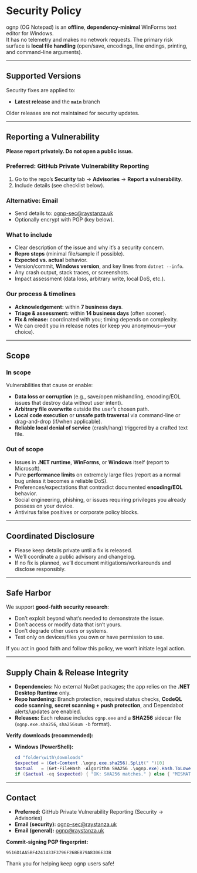 # Security Policy

ognp (OG Notepad) is an **offline**, **dependency-minimal** WinForms text editor for Windows.  
It has no telemetry and makes no network requests. The primary risk surface is **local file handling** (open/save, encodings, line endings, printing, and command-line arguments).

---

## Supported Versions

Security fixes are applied to:

- **Latest release** and the **`main`** branch

Older releases are not maintained for security updates.

---

## Reporting a Vulnerability

**Please report privately. Do not open a public issue.**

### Preferred: GitHub Private Vulnerability Reporting

1. Go to the repo’s **Security** tab → **Advisories** → **Report a vulnerability**.
2. Include details (see checklist below).

### Alternative: Email

- Send details to: <ognp-sec@raystanza.uk>
- Optionally encrypt with PGP (key below).

### What to include

- Clear description of the issue and why it’s a security concern.
- **Repro steps** (minimal file/sample if possible).
- **Expected vs. actual** behavior.
- Version/commit, **Windows version**, and key lines from `dotnet --info`.
- Any crash output, stack traces, or screenshots.
- Impact assessment (data loss, arbitrary write, local DoS, etc.).

### Our process & timelines

- **Acknowledgement:** within **7 business days**.
- **Triage & assessment:** within **14 business days** (often sooner).
- **Fix & release:** coordinated with you; timing depends on complexity.
- We can credit you in release notes (or keep you anonymous—your choice).

---

## Scope

### In scope

Vulnerabilities that cause or enable:

- **Data loss or corruption** (e.g., save/open mishandling, encoding/EOL issues that destroy data without user intent).
- **Arbitrary file overwrite** outside the user’s chosen path.
- **Local code execution** or **unsafe path traversal** via command-line or drag-and-drop (if/when applicable).
- **Reliable local denial of service** (crash/hang) triggered by a crafted text file.

### Out of scope

- Issues in **.NET runtime**, **WinForms**, or **Windows** itself (report to Microsoft).
- Pure **performance limits** on extremely large files (report as a normal bug unless it becomes a reliable DoS).
- Preferences/expectations that contradict documented **encoding/EOL** behavior.
- Social engineering, phishing, or issues requiring privileges you already possess on your device.
- Antivirus false positives or corporate policy blocks.

---

## Coordinated Disclosure

- Please keep details private until a fix is released.
- We’ll coordinate a public advisory and changelog.
- If no fix is planned, we’ll document mitigations/workarounds and disclose responsibly.

---

## Safe Harbor

We support **good-faith security research**:

- Don’t exploit beyond what’s needed to demonstrate the issue.
- Don’t access or modify data that isn’t yours.
- Don’t degrade other users or systems.
- Test only on devices/files you own or have permission to use.

If you act in good faith and follow this policy, we won’t initiate legal action.

---

## Supply Chain & Release Integrity

- **Dependencies:** No external NuGet packages; the app relies on the **.NET Desktop Runtime** only.
- **Repo hardening:** Branch protection, required status checks, **CodeQL code scanning**, **secret scanning + push protection**, and Dependabot alerts/updates are enabled.
- **Releases:** Each release includes `ognp.exe` and a **SHA256** sidecar file (`ognp.exe.sha256`, `sha256sum -b` format).

**Verify downloads (recommended):**

- **Windows (PowerShell):**

  ```powershell
  cd "folder\with\downloads"
  $expected = (Get-Content .\ognp.exe.sha256).Split(" ")[0]
  $actual   = (Get-FileHash -Algorithm SHA256 .\ognp.exe).Hash.ToLower()
  if ($actual -eq $expected) { "OK: SHA256 matches." } else { "MISMATCH!" }
  ```

---

## Contact

- **Preferred:** GitHub Private Vulnerability Reporting (Security → Advisories)
- **Email (security):** [ognp-sec@raystanza.uk](mailto:ognp-sec@raystanza.uk)
- **Email (general):** [ognp@raystanza.uk](mailto:ognp@raystanza.uk)

**Commit-signing PGP fingerprint:**

```text
9516D1AA5BF4241433F3796F26BEB79A8306E33B
```

Thank you for helping keep ognp users safe!
